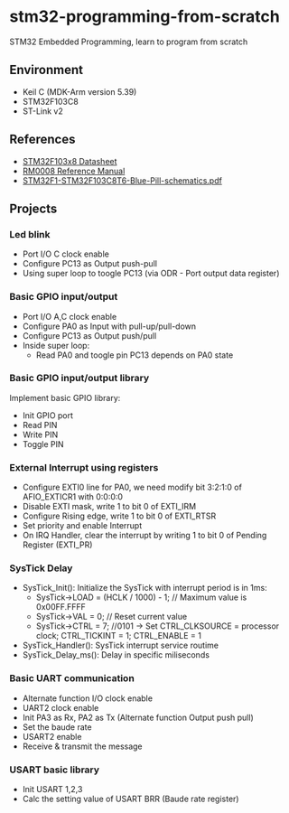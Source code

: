 # stm32-programming-from-scratch
STM32 Embedded Programming, learn to program from scratch

## Environment
- Keil C (MDK-Arm version 5.39)
- STM32F103C8
- ST-Link v2
## References
- [STM32F103x8 Datasheet](https://www.st.com/resource/en/datasheet/stm32f103c8.pdf)
- [RM0008 Reference Manual](https://www.st.com/resource/en/reference_manual/rm0008-stm32f101xx-stm32f102xx-stm32f103xx-stm32f105xx-and-stm32f107xx-advanced-armbased-32bit-mcus-stmicroelectronics.pdf)
- [STM32F1-STM32F103C8T6-Blue-Pill-schematics.pdf](https://github.com/nambhd/stm32-programming-from-scratch/files/14504723/STM32F1-STM32F103C8T6-Blue-Pill-schematics.pdf)

## Projects
### Led blink
- Port I/O C clock enable
- Configure PC13 as Output push-pull
- Using super loop to toogle PC13 (via ODR - Port output data register)
### Basic GPIO input/output
- Port I/O A,C clock enable
- Configure PA0 as Input with pull-up/pull-down
- Configure PC13 as Output push/pull
- Inside super loop:
  - Read PA0 and toogle pin PC13 depends on PA0 state
### Basic GPIO input/output library
Implement basic GPIO library:
- Init GPIO port
- Read PIN
- Write PIN
- Toggle PIN
### External Interrupt using registers
- Configure EXTI0 line for PA0, we need modify bit 3:2:1:0 of AFIO_EXTICR1 with 0:0:0:0
- Disable EXTI mask, write 1 to bit 0 of EXTI_IRM
- Configure Rising edge, write 1  to bit 0 of EXTI_RTSR
- Set priority and enable Interrupt
- On IRQ Handler, clear the interrupt by writing 1 to bit 0 of Pending Register (EXTI_PR)
### SysTick Delay
- SysTick_Init(): Initialize the SysTick with interrupt period is in 1ms:
  - SysTick->LOAD = (HCLK / 1000) - 1; // Maximum value is 0x00FF.FFFF
  - SysTick->VAL = 0; // Reset current value
  - SysTick->CTRL = 7; //0101 -> Set CTRL_CLKSOURCE = processor clock; CTRL_TICKINT = 1; CTRL_ENABLE = 1
- SysTick_Handler(): SysTick interrupt service routime
- SysTick_Delay_ms(): Delay in specific miliseconds
### Basic UART communication
-  Alternate function I/O clock enable
-  UART2 clock enable
-  Init PA3 as Rx, PA2 as Tx (Alternate function Output push pull)
-  Set the baude rate
-  USART2 enable
-  Receive & transmit the message
### USART basic library
- Init USART 1,2,3
- Calc the setting value of USART BRR (Baude rate register)
